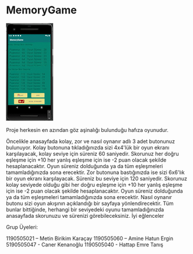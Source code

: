 # MemoryGame

![Alt Text](https://github.com/MetinBirikimKaracay/MemoryGame/blob/main/MemoryGame.gif)

Proje herkesin en azından göz aşinalığı bulunduğu hafıza oyunudur. 

Öncelikle anasayfada kolay, zor ve nasıl oynanır adlı 3 adet butonunuz bulunuyor. Kolay butonuna tıkladığınızda sizi 4x4'lük bir oyun ekranı karşılayacak, kolay seviye için süreniz 60 saniyedir. Skorunuz her doğru eşleşme için +10 her yanlış eşleşme için ise -2 puan olacak şekilde hesaplanacaktır. Oyun süreniz dolduğunda ya da tüm eşleşmeleri tamamladığınızda sona erecektir.  Zor butonuna bastığınızda ise sizi 6x6'lık bir oyun ekranı karşılayacak. Süreniz bu seviye için 120 saniyedir. Skorunuz kolay seviyede olduğu gibi her doğru eşleşme için +10 her yanlış eşleşme için ise -2 puan olacak şekilde hesaplanacaktır. Oyun süreniz dolduğunda ya da tüm eşleşmeleri tamamladığınızda sona erecektir. Nasıl oynanır butonu sizi oyun akışının açıklandığı bir sayfaya yönlendirecektir. Tüm bunlar bittiğinde, herhangi bir seviyedeki oyunu tamamladığınızda anasayfada skorunuzu ve sürenizi görebileceksiniz. İyi eğlenceler


Grup Üyeleri:

1190505021 – Metin Birikim Karaçay
1190505060 – Amine Hatun Ergin
5190505047 - Caner Kenanoğlu
1190505040 - Hattap Emre Tanış
